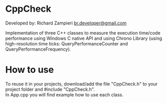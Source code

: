 # CppCheck
Developed by: Richard Zampieri <br.developer@gmail.com>

Implementation of three C++ classes to measure the execution time/code performance using Windows C native API and using Chrono Library
(using high-resolution time ticks: QueryPerformanceCounter and QueryPerformanceFrequency).

# How to use
To reuse it in your projects, download/add the file "CppCheck.h" to your project folder and #include "CppCheck.h".                          
In App.cpp you will find example how to use each class.
